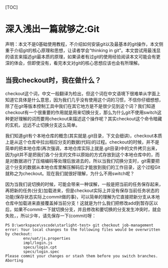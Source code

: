 [TOC]

# 深入浅出一篇就够之:Git

声明：本文不是0基础使用教程，不介绍如何安装git以及最基本的git操作，本文侧重于介绍git的核心原理和思想，让读者学会“thinking in git”。本文尝试用最浅显的语言来描述git最本质的原理，如果读者有过git的使用经验阅读本文可能会有更深的体会，但即使没有，看完本文对git的核心思想应该也会有所理解。



## 当我checkout时，我在做什么？

checkout这个词，中文一般翻译为检出，但这个词在中文语境下很难单从字面上知道它具体是什么意思，因为我们几乎没有使用这个词的习惯，不信你仔细想想，除了在git等版本控制工具中我们在其它地方是不是很少见到这个词？我们知道checkout有一个很重要的作用就是用来切换分支，那么为什么git不使用switch这种更好理解的词而要用checkout来描述这个操作呢？其实checkout这个命令暗藏的玄机，远远不止切换分支这么简单。

我们知道git有个本地仓库的概念(其实就是.git目录，下文会细讲)，checkout本质上是从这个仓库中拉出相应分支的数据(代码)的过程。checkout的时候，并不是简单的把本地仓库(再次强调，本地仓库实际上就是.git目录)中的文件拷贝出来，因为git并不是把我们各个分支的文件以原始的方式存放到这个本地仓库中的，而是对数据进行了压缩编码等处理后放进去的，所以当我们切换分支时，git需要把这个分支的数据从本地仓库里解压解码后才能放到我们的工作目录，这个过程Git就称之为checkout。现在我们就很好理解，为什么不用switch呢？



因为当我们说切换的时候，可能会带来一种误解，一般是把当前的任务保存起来，再把新的任务(分支)加载进来，但是checkout实际上并没有保存当前任务状态的功能(保存状态实际上commit做的事)，可以简单的理解为它直接把新分支从本地仓库中加载进来直接覆盖掉当前分支！这就是为什么我们把修改add到暂存区以后，如果不commit一下就切换分支，并且修改和要切换的分支发生冲突时，就会失败，，所以少年，请先保存一下(commit)呀：

```shell
PS D:\workspace\vscode\starlight-test> git checkout job-management
error: Your local changes to the following files would be overwritten by checkout:
        env/uat/js.properties
        impl/login.js
        specs/login.cpt
        specs/login.spec
Please commit your changes or stash them before you switch branches.
Aborting
```





